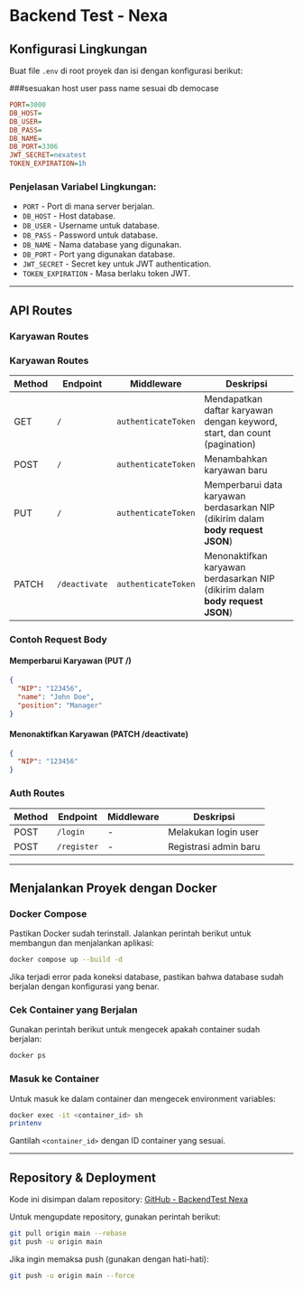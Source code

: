 # Backend Test - Nexa

## Konfigurasi Lingkungan

Buat file `.env` di root proyek dan isi dengan konfigurasi berikut:

###sesuakan host user pass name sesuai db democase

```ini
PORT=3000
DB_HOST=
DB_USER=
DB_PASS=
DB_NAME=
DB_PORT=3306
JWT_SECRET=nexatest
TOKEN_EXPIRATION=1h
```

### Penjelasan Variabel Lingkungan:

- `PORT` - Port di mana server berjalan.
- `DB_HOST` - Host database.
- `DB_USER` - Username untuk database.
- `DB_PASS` - Password untuk database.
- `DB_NAME` - Nama database yang digunakan.
- `DB_PORT` - Port yang digunakan database.
- `JWT_SECRET` - Secret key untuk JWT authentication.
- `TOKEN_EXPIRATION` - Masa berlaku token JWT.

---

## API Routes

### **Karyawan Routes**

### Karyawan Routes

| Method | Endpoint      | Middleware          | Deskripsi                                                                       |
| ------ | ------------- | ------------------- | ------------------------------------------------------------------------------- |
| GET    | `/`           | `authenticateToken` | Mendapatkan daftar karyawan dengan keyword, start, dan count (pagination)       |
| POST   | `/`           | `authenticateToken` | Menambahkan karyawan baru                                                       |
| PUT    | `/`           | `authenticateToken` | Memperbarui data karyawan berdasarkan NIP (dikirim dalam **body request JSON**) |
| PATCH  | `/deactivate` | `authenticateToken` | Menonaktifkan karyawan berdasarkan NIP (dikirim dalam **body request JSON**)    |

### Contoh Request Body

#### **Memperbarui Karyawan (PUT /)**

```json
{
  "NIP": "123456",
  "name": "John Doe",
  "position": "Manager"
}
```

#### **Menonaktifkan Karyawan (PATCH /deactivate)**

```json
{
  "NIP": "123456"
}
```

### **Auth Routes**

| Method | Endpoint    | Middleware | Deskripsi             |
| ------ | ----------- | ---------- | --------------------- |
| POST   | `/login`    | -          | Melakukan login user  |
| POST   | `/register` | -          | Registrasi admin baru |

---

## Menjalankan Proyek dengan Docker

### **Docker Compose**

Pastikan Docker sudah terinstall. Jalankan perintah berikut untuk membangun dan menjalankan aplikasi:

```bash
docker compose up --build -d
```

Jika terjadi error pada koneksi database, pastikan bahwa database sudah berjalan dengan konfigurasi yang benar.

### **Cek Container yang Berjalan**

Gunakan perintah berikut untuk mengecek apakah container sudah berjalan:

```bash
docker ps
```

### **Masuk ke Container**

Untuk masuk ke dalam container dan mengecek environment variables:

```bash
docker exec -it <container_id> sh
printenv
```

Gantilah `<container_id>` dengan ID container yang sesuai.

---

## Repository & Deployment

Kode ini disimpan dalam repository:
[GitHub - BackendTest Nexa](https://github.com/davidRT2/nexa-backend-test)

Untuk mengupdate repository, gunakan perintah berikut:

```bash
git pull origin main --rebase
git push -u origin main
```

Jika ingin memaksa push (gunakan dengan hati-hati):

```bash
git push -u origin main --force
```
